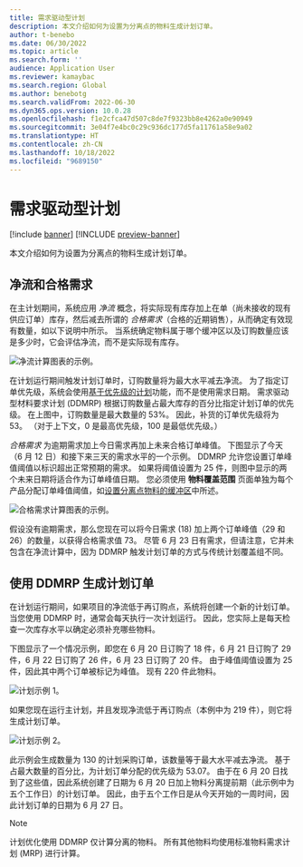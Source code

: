 ```yaml
---
title: 需求驱动型计划
description: 本文介绍如何为设置为分离点的物料生成计划订单。
author: t-benebo
ms.date: 06/30/2022
ms.topic: article
ms.search.form: ''
audience: Application User
ms.reviewer: kamaybac
ms.search.region: Global
ms.author: benebotg
ms.search.validFrom: 2022-06-30
ms.dyn365.ops.version: 10.0.28
ms.openlocfilehash: f1e2cfca47d507c8de7f9323bb8e4262a0e90949
ms.sourcegitcommit: 3e04f7e4bc0c29c936dc177d5fa11761a58e9a02
ms.translationtype: HT
ms.contentlocale: zh-CN
ms.lasthandoff: 10/18/2022
ms.locfileid: "9689150"
---
```

# <a name="demand-driven-planning"></a>需求驱动型计划

[!include [banner](../../includes/banner.md)]
[!INCLUDE [preview-banner](../../includes/preview-banner.md)]
<!-- KFM: Preview until further notice -->

本文介绍如何为设置为分离点的物料生成计划订单。

## <a name="net-flow-and-qualified-demand"></a>净流和合格需求

在主计划期间，系统应用 *净流* 概念，将实际现有库存加上在单（尚未接收的现有供应订单）库存，然后减去所谓的 *合格需求*（合格的近期销售），从而确定有效现有数量，如以下说明中所示。 当系统确定物料属于哪个缓冲区以及订购数量应该是多少时，它会评估净流，而不是实际现有库存。

![净流计算图表的示例。](media/ddmrp-net-flow-example.png "净流计算图表的示例")

在计划运行期间触发计划订单时，订购数量将为最大水平减去净流。 为了指定订单优先级，系统会使用[基于优先级的计划](priority-based-planning.md)功能，而不是使用需求日期。 需求驱动型材料要求计划 (DDMRP) 根据订购数量占最大库存的百分比指定计划订单的优先级。 在上图中，订购数量是最大数量的 53%。 因此，补货的订单优先级将为 53。 （对于上下文，0 是最高优先级，100 是最低优先级。）

*合格需求* 为逾期需求加上今日需求再加上未来合格订单峰值。 下图显示了今天（6 月 12 日）和接下来三天的需求水平的一个示例。 DDMRP 允许您设置订单峰值阈值以标识超出正常预期的需求。 如果将阈值设置为 25 件，则图中显示的两个未来日期将适合作为订单峰值日期。 您必须使用 **物料覆盖范围** 页面单独为每个产品分配订单峰值阈值，如[设置分离点物料的缓冲区](ddmrp-buffer-profile-and-levels.md#set-up-buffers)中所述。

![合格需求计算图表的示例。](media/ddmrp-net-qualified-demand-example.png "合格需求计算图表的示例")

假设没有逾期需求，那么您现在可以将今日需求 (18) 加上两个订单峰值（29 和 26）的数量，以获得合格需求值 73。 尽管 6 月 23 日有需求，但请注意，它并未包含在净流计算中，因为 DDMRP 触发计划订单的方式与传统计划覆盖组不同。

## <a name="generating-planned-orders-with-ddmrp"></a>使用 DDMRP 生成计划订单

在计划运行期间，如果项目的净流低于再订购点，系统将创建一个新的计划订单。 当您使用 DDMRP 时，通常会每天执行一次计划运行。 因此，您实际上是每天检查一次库存水平以确定必须补充哪些物料。

下图显示了一个情况示例，即您在 6 月 20 日订购了 18 件，6 月 21 日订购了 29 件，6 月 22 日订购了 26 件，6 月 23 日订购了 20 件。 由于峰值阈值设置为 25 件，因此其中两个订单被标记为峰值。 现有 220 件此物料。

![计划示例 1。](media/ddmrp-planning-example-1.png "计划示例 1")

如果您现在运行主计划，并且发现净流低于再订购点（本例中为 219 件），则它将生成计划订单。

![计划示例 2。](media/ddmrp-planning-example-2.png "计划示例 2")

此示例会生成数量为 130 的计划采购订单，该数量等于最大水平减去净流。 基于占最大数量的百分比，为计划订单分配的优先级为 53.07。 由于在 6 月 20 日找到了这些值，因此系统创建了日期为 6 月 20 日加上物料分离提前期（此示例中为五个工作日）的计划订单。 因此，由于五个工作日是从今天开始的一周时间，因此计划订单的日期为 6 月 27 日。

> [!NOTE]
> 计划优化使用 DDMRP 仅计算分离的物料。 所有其他物料均使用标准物料需求计划 (MRP) 进行计算。
